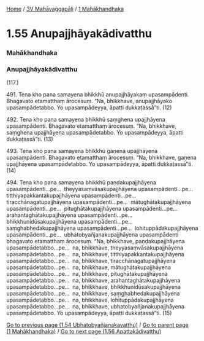 
[Home](/) / [3V Mahāvaggapāḷi](/tipitaka/3V.md) / [1 Mahākhandhaka](/tipitaka/3V/1.md)

# 1.55 Anupajjhāyakādivatthu

### Mahākhandhaka

### Anupajjhāyakādivatthu

(117.)

491\. Tena kho pana samayena bhikkhū anupajjhāyakaṃ upasampādenti. Bhagavato etamatthaṃ ārocesuṃ. “Na, bhikkhave, anupajjhāyako upasampādetabbo. Yo upasampādeyya, āpatti dukkaṭassā”ti. (12)

492\. Tena kho pana samayena bhikkhū saṃghena upajjhāyena upasampādenti. Bhagavato etamatthaṃ ārocesuṃ. “Na, bhikkhave, saṃghena upajjhāyena upasampādetabbo. Yo upasampādeyya, āpatti dukkaṭassā”ti. (13)

493\. Tena kho pana samayena bhikkhū gaṇena upajjhāyena upasampādenti. Bhagavato etamatthaṃ ārocesuṃ. “Na, bhikkhave, gaṇena upajjhāyena upasampādetabbo. Yo upasampādeyya, āpatti dukkaṭassā”ti. (14)

494\. Tena kho pana samayena bhikkhū paṇḍakupajjhāyena upasampādenti…pe…  theyyasaṃvāsakupajjhāyena upasampādenti…pe…  titthiyapakkantakupajjhāyena upasampādenti…pe…  tiracchānagatupajjhāyena upasampādenti…pe…  mātughātakupajjhāyena upasampādenti…pe…  pitughātakupajjhāyena upasampādenti…pe…  arahantaghātakupajjhāyena upasampādenti…pe…  bhikkhunidūsakupajjhāyena upasampādenti…pe…  saṃghabhedakupajjhāyena upasampādenti…pe…  lohituppādakupajjhāyena upasampādenti…pe…  ubhatobyañjanakupajjhāyena upasampādenti bhagavato etamatthaṃ ārocesuṃ. “Na, bhikkhave, paṇḍakupajjhāyena upasampādetabbo…pe…  na, bhikkhave, theyyasaṃvāsakupajjhāyena upasampādetabbo…pe…  na, bhikkhave, titthiyapakkantakupajjhāyena upasampādetabbo…pe…  na, bhikkhave, tiracchānagatupajjhāyena upasampādetabbo…pe…  na, bhikkhave, mātughātakupajjhāyena upasampādetabbo…pe…  na, bhikkhave, pitughātakupajjhāyena upasampādetabbo…pe…  na, bhikkhave, arahantaghātakupajjhāyena upasampādetabbo…pe…  na, bhikkhave, bhikkhunidūsakupajjhāyena upasampādetabbo…pe…  na, bhikkhave, saṃghabhedakupajjhāyena upasampādetabbo…pe…  na, bhikkhave, lohituppādakupajjhāyena upasampādetabbo…pe…  na, bhikkhave, ubhatobyañjanakupajjhāyena upasampādetabbo. Yo upasampādeyya, āpatti dukkaṭassā”ti. (15)

[Go to previous page (1.54 Ubhatobyañjanakavatthu)](/tipitaka/3V/1/1.54.md) / [Go to parent page (1 Mahākhandhaka)](/tipitaka/3V/1.md) / [Go to next page (1.56 Apattakādivatthu)](/tipitaka/3V/1/1.56.md)


